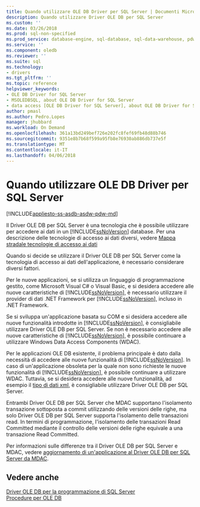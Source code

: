 ```yaml
---
title: Quando utilizzare OLE DB Driver per SQL Server | Documenti Microsoft
description: Quando utilizzare Driver OLE DB per SQL Server
ms.custom: ''
ms.date: 03/26/2018
ms.prod: sql-non-specified
ms.prod_service: database-engine, sql-database, sql-data-warehouse, pdw
ms.service: ''
ms.component: oledb
ms.reviewer: ''
ms.suite: sql
ms.technology:
- drivers
ms.tgt_pltfrm: ''
ms.topic: reference
helpviewer_keywords:
- OLE DB Driver for SQL Server
- MSOLEDBSQL, about OLE DB Driver for SQL Server
- data access [OLE DB Driver for SQL Server], about OLE DB Driver for SQL Server
author: pmasl
ms.author: Pedro.Lopes
manager: jhubbard
ms.workload: On Demand
ms.openlocfilehash: 361a13bd249bef726e202fc8fef69fb48d88b746
ms.sourcegitcommit: 9351e8b7b68f599a95fb8e76930ab886db737e5f
ms.translationtype: MT
ms.contentlocale: it-IT
ms.lasthandoff: 04/06/2018
---
```

# <a name="when-to-use-ole-db-driver-for-sql-server"></a>Quando utilizzare OLE DB Driver per SQL Server
[!INCLUDE[appliesto-ss-asdb-asdw-pdw-md](../../includes/appliesto-ss-asdb-asdw-pdw-md.md)]

  Il Driver OLE DB per SQL Server è una tecnologia che è possibile utilizzare per accedere ai dati in un [!INCLUDE[ssNoVersion](../../includes/ssnoversion-md.md)] database.  Per una descrizione delle tecnologie di accesso ai dati diversi, vedere [Mappa stradale tecnologie di accesso ai dati](http://go.microsoft.com/fwlink/?LinkID=179186)  
  
 Quando si decide se utilizzare il Driver OLE DB per SQL Server come la tecnologia di accesso ai dati dell'applicazione, è necessario considerare diversi fattori.  
  
 Per le nuove applicazioni, se si utilizza un linguaggio di programmazione gestito, come Microsoft Visual C# o Visual Basic, e si desidera accedere alle nuove caratteristiche di [!INCLUDE[ssNoVersion](../../includes/ssnoversion-md.md)], è necessario utilizzare il provider di dati .NET Framework per [!INCLUDE[ssNoVersion](../../includes/ssnoversion-md.md)], incluso in .NET Framework.  
  
 Se si sviluppa un'applicazione basata su COM e si desidera accedere alle nuove funzionalità introdotte in [!INCLUDE[ssNoVersion](../../includes/ssnoversion-md.md)], è consigliabile utilizzare Driver OLE DB per SQL Server. Se non è necessario accedere alle nuove caratteristiche di [!INCLUDE[ssNoVersion](../../includes/ssnoversion-md.md)], è possibile continuare a utilizzare Windows Data Access Components (WDAC).  
  
 Per le applicazioni OLE DB esistente, il problema principale è dato dalla necessità di accedere alle nuove funzionalità di [!INCLUDE[ssNoVersion](../../includes/ssnoversion-md.md)]. In caso di un'applicazione obsoleta per la quale non sono richieste le nuove funzionalità di [!INCLUDE[ssNoVersion](../../includes/ssnoversion-md.md)], è possibile continuare a utilizzare WDAC. Tuttavia, se si desidera accedere alle nuove funzionalità, ad esempio il [tipo di dati xml](../../t-sql/xml/xml-transact-sql.md), è consigliabile utilizzare Driver OLE DB per SQL Server.  
  
 Entrambi Driver OLE DB per SQL Server che MDAC supportano l'isolamento transazione sottoposta a commit utilizzando delle versioni delle righe, ma solo Driver OLE DB per SQL Server supporta l'isolamento delle transazioni read. In termini di programmazione, l'isolamento delle transazioni Read Committed mediante il controllo delle versioni delle righe equivale a una transazione Read Committed.  
  
 Per informazioni sulle differenze tra il Driver OLE DB per SQL Server e MDAC, vedere [aggiornamento di un'applicazione al Driver OLE DB per SQL Server da MDAC](../oledb/applications/updating-an-application-to-oledb-driver-for-sql-server-from-mdac.md).  
  
## <a name="see-also"></a>Vedere anche  
 [Driver OLE DB per la programmazione di SQL Server](../oledb/oledb-driver-for-sql-server-programming.md)     
 [Procedure per OLE DB](../oledb/ole-db-how-to/ole-db-how-to-topics.md)  
  
  
